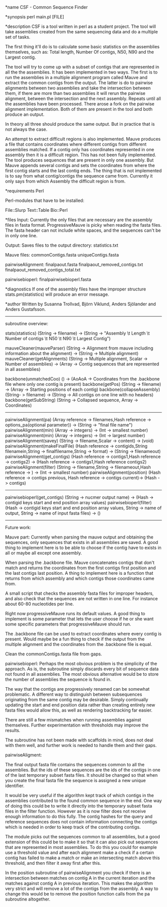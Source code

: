 *name
CSF - Common Sequence Finder

*synopsis 
perl main.pl [FILE]

*description
CSF is a tool written in perl as a student project. The tool will take assemblies created from the same sequencing data and do a multiple set of tasks.

The first thing it'll do is to calculate some basic statistics on the assemblies themselves, such as: Total length, Number Of contigs, N50, N90 and the Largest contig.

The tool will try to come up with a subset of contigs that are represented in all the the assemblies. It has been implemented in two ways. 
The first is to run the assemblies in a multiple alignment program called Mauve and extract the common contigs from the output. 
The latter is do to pairwise alignments between two assemblies and take the intersection between them, if there are more than two assemblies it will rerun the pairwise alignment, between the intersection and the next assembly. Repeats until all the assemblies have been processed.
There arose a fork on the pairwise alignment implementation. Both of them are present in the tool and both produce an output. 

In theory all three should produce the same output. But in practice that is not always the case.

An attempt to extract difficult regions is also implemented. Mauve produces a file that contains coordinates where different contigs from different assemblies matched. 
If a contig only has coordinates represented in one assembly then it is a difficult region. 
This has not been fully implemented. The tool produces sequences that are present in only one assembly. But Mauve appends several contigs and sets the coordinates from where the first contig starts and the last contig ends. The thing that is not implemented is to say from what contig/contigs the sequence came from. Currently it only says from which Assembly the difficult region is from. 

*requirements
Perl

Perl-modules that have to be installed:

File::Slurp
Text::Table
Bio::Perl

*files
Input:
Currently the only files that are necessary are the assembly files in fasta format.
ProgressiveMauve is picky when reading the fasta files. The fasta header can not include white spaces, and the sequences can't be in only one line. 

Output:
Saves files to the output directory:
statistics.txt

Mauve files:
commonContigs.fasta
uniqueContigs.fasta

pairwiseAlignment:
finalpaout.fasta
finalpaout_removed_contigs.txt
finalpaout_removed_contigs_total.txt

pairwisebioperl:
finalpairwisebioperl.fasta


*diagnostics
If one of the assembly files have the improper structure stats.pm(statistics) will produce an error message. 

*author
Written by Susanna Trollvad, Björn Viklund, Anders Sjölander and Anders Gustafsson.

--------------------------------------------------------------------------------

subroutine overview:

stats(statistics) (String -> filename) -> (String -> "Assembly \t Length \t Number of contigs \t N50 \t N90 \t Largest Contig") 

mauveCleaner(mauveParser) (String -> Alignment from mauve including information about the alignment) -> (String -> Multiple alignment)
mauveCleaner(getAlignments) (String -> Multiple alignment, Scalar -> Number of assemblies) -> (Array -> Contig sequences that are represented in all assemblies)

backbone(unmatchedCoo) () -> (AoAoA -> Coordinates from the .backbone file where only one contig is present)
backbone(getPos) (String -> filename) -> (Array -> Starting positions of each contig)
backbone(collapseAssembly) (String- > filename) -> (String -> All contigs on one line with no headers)
backbone(getSubString) (String -> Collapsed sequence, Array -> Coordinates)

---

pairwiseAlignment(pa) (Array reference -> filenames,Hash reference -> options_pa(optional parameter)) -> (String -> "final file name")
pairwiseAlignment(min) (Array -> integers) -> (Int -> smallest number)
pairwiseAlignment(min) (Array -> integers) -> (Int -> largest number)
pairwiseAlignment(savey) (String -> filename,Scalar -> content) -> (void)
pairwiseAlignment(makeFinalFile) (Hash reference -> contigids,String filenamein,String -> finalfilename,String -> format) -> (String -> filenameout)
pairwiseAlignment(get_contigs) (Hash reference -> contigs1,Hash reference -> contigs2) -> (Hash reference -> contigs1,Hash reference contigs2)
pairwiseAlignment(filter) (String -> filename,String -> filenameout,Hash reference -> ) -> (Int -> smallest number)
pairwiseAlignment(position) (Hash reference -> contigs previous, Hash reference -> contigs current)-> (Hash -> contigs)

---

pairwisebioperl(get_contigs) (String -> nucmer output name) -> (Hash -> contigid keys start and end position array values)
pairwisebioperl(filter) (Hash -> contigid keys start and end position array values, String -> name of output, String -> name of input fasta files) -> ()


--------------------------------------------------------------------------------

Future work:

Mauve part:
Currently when parsing the mauve output and obtaining the sequences, only sequences that exists in all assemblies are saved. A good thing to implement here is to be able to choose if the contig have to exists in all or maybe all except one assembly.

When parsing the .backbone file. Mauve concatenates contigs that don't match and returns the coordinates from the first contigs first position and the last contigs last position. A thing to implement here is a function that returns from which assembly and which contigs those coordinates came from.

A small script that checks the assembly fasta files for improper headers, and also check that the sequences are not written in one line. For instance about 60-80 nucleotides per line.

Right now progressiveMauve runs its default values. A good thing to implement is some parameter that lets the user choose if he or she want some specific parameters that progressiveMauve should run.

The .backbone file can be used to extract coordinates where every contig is present. Would maybe be a fun thing to check if the output from the multiple alignment and the coordinates from the .backbone file is equal.

Clean the commonContigs.fasta file from gaps.  

pairwisebioperl:
Perhaps the most obvious problem is the simplicity of the approach. As is, the subroutine simply discards every bit of sequence data not found in all assemblies. The most obvious alternative would be to store the number of assemblies the sequence is found in.

The way that the contigs are progressively renamed can be somewhat problematic. A different way to distinguish between subsequences originating from the same contig may be desirable. Simply continually updating the start and end position data rather than creating entirely new fasta files would allow this, as well as rendering backtracking far easier.

There are still a few mismatches when running assemblies against themselves. Further experimentation with thresholds may improve the results.

The subroutine has not been made with scaffolds in mind, does not deal with them well, and further work is needed to handle them and their gaps.

pairwiseAligment:

The final output fasta file contains the sequences common to all the assemblies. But the ids of these sequences are the ids of the contigs in one of the last temporary subset fasta files. It should be changed so that when you create the final fasta file the sequence is assigned a new unique identifier. 

It would be very useful if the algorithm kept track of which contigs in the assemblies contributed to the found common sequence in the end. One way of doing this could be to write it directly into the temporary subset fasta files in the filter function. However as it is now filter does not receive enough information to do this fully. The contig hashes for the query and reference sequences does not contain information connecting the contigs which is needed in order to keep track of the contributing contigs.

The module picks out the sequences common to all assemblies, but a good extension of this could be to make it so that it can also pick out sequences that are represented in most assemblies. To do this you could for example use a threshold value and after each alignment make a check if a certain contig has failed to make a match or make an intersecting match above this threshold, and then filter it away first after this.

In the position subroutine of pairwiseAlignment you check if there is an intersection between matches on contig A in the current iteration and the matches against contig A in previous iteration. This makes the algorithm very strict and will remove a lot of the contigs from the assembly. A way to change this would be to remove the position function calls from the pa subroutine altogether.
